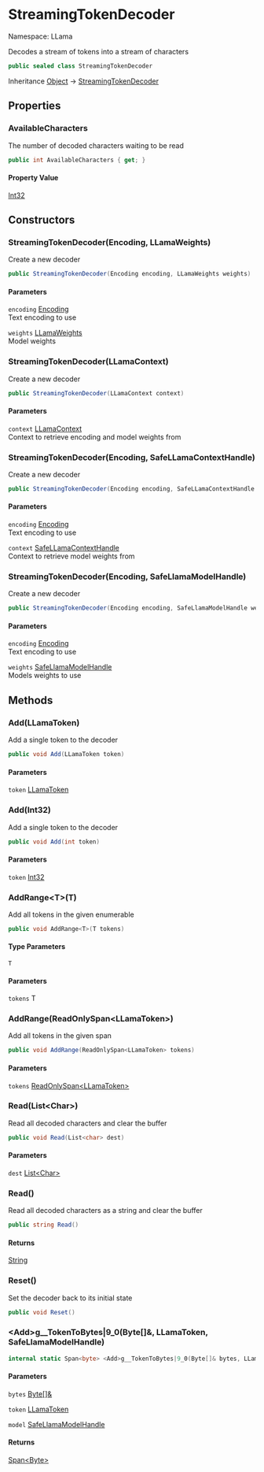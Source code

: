 # StreamingTokenDecoder

Namespace: LLama

Decodes a stream of tokens into a stream of characters

```csharp
public sealed class StreamingTokenDecoder
```

Inheritance [Object](https://docs.microsoft.com/en-us/dotnet/api/system.object) → [StreamingTokenDecoder](./llama.streamingtokendecoder.md)

## Properties

### **AvailableCharacters**

The number of decoded characters waiting to be read

```csharp
public int AvailableCharacters { get; }
```

#### Property Value

[Int32](https://docs.microsoft.com/en-us/dotnet/api/system.int32)<br>

## Constructors

### **StreamingTokenDecoder(Encoding, LLamaWeights)**

Create a new decoder

```csharp
public StreamingTokenDecoder(Encoding encoding, LLamaWeights weights)
```

#### Parameters

`encoding` [Encoding](https://docs.microsoft.com/en-us/dotnet/api/system.text.encoding)<br>
Text encoding to use

`weights` [LLamaWeights](./llama.llamaweights.md)<br>
Model weights

### **StreamingTokenDecoder(LLamaContext)**

Create a new decoder

```csharp
public StreamingTokenDecoder(LLamaContext context)
```

#### Parameters

`context` [LLamaContext](./llama.llamacontext.md)<br>
Context to retrieve encoding and model weights from

### **StreamingTokenDecoder(Encoding, SafeLLamaContextHandle)**

Create a new decoder

```csharp
public StreamingTokenDecoder(Encoding encoding, SafeLLamaContextHandle context)
```

#### Parameters

`encoding` [Encoding](https://docs.microsoft.com/en-us/dotnet/api/system.text.encoding)<br>
Text encoding to use

`context` [SafeLLamaContextHandle](./llama.native.safellamacontexthandle.md)<br>
Context to retrieve model weights from

### **StreamingTokenDecoder(Encoding, SafeLlamaModelHandle)**

Create a new decoder

```csharp
public StreamingTokenDecoder(Encoding encoding, SafeLlamaModelHandle weights)
```

#### Parameters

`encoding` [Encoding](https://docs.microsoft.com/en-us/dotnet/api/system.text.encoding)<br>
Text encoding to use

`weights` [SafeLlamaModelHandle](./llama.native.safellamamodelhandle.md)<br>
Models weights to use

## Methods

### **Add(LLamaToken)**

Add a single token to the decoder

```csharp
public void Add(LLamaToken token)
```

#### Parameters

`token` [LLamaToken](./llama.native.llamatoken.md)<br>

### **Add(Int32)**

Add a single token to the decoder

```csharp
public void Add(int token)
```

#### Parameters

`token` [Int32](https://docs.microsoft.com/en-us/dotnet/api/system.int32)<br>

### **AddRange&lt;T&gt;(T)**

Add all tokens in the given enumerable

```csharp
public void AddRange<T>(T tokens)
```

#### Type Parameters

`T`<br>

#### Parameters

`tokens` T<br>

### **AddRange(ReadOnlySpan&lt;LLamaToken&gt;)**

Add all tokens in the given span

```csharp
public void AddRange(ReadOnlySpan<LLamaToken> tokens)
```

#### Parameters

`tokens` [ReadOnlySpan&lt;LLamaToken&gt;](https://docs.microsoft.com/en-us/dotnet/api/system.readonlyspan-1)<br>

### **Read(List&lt;Char&gt;)**

Read all decoded characters and clear the buffer

```csharp
public void Read(List<char> dest)
```

#### Parameters

`dest` [List&lt;Char&gt;](https://docs.microsoft.com/en-us/dotnet/api/system.collections.generic.list-1)<br>

### **Read()**

Read all decoded characters as a string and clear the buffer

```csharp
public string Read()
```

#### Returns

[String](https://docs.microsoft.com/en-us/dotnet/api/system.string)<br>

### **Reset()**

Set the decoder back to its initial state

```csharp
public void Reset()
```

### **&lt;Add&gt;g__TokenToBytes|9_0(Byte[]&, LLamaToken, SafeLlamaModelHandle)**

```csharp
internal static Span<byte> <Add>g__TokenToBytes|9_0(Byte[]& bytes, LLamaToken token, SafeLlamaModelHandle model)
```

#### Parameters

`bytes` [Byte[]&](https://docs.microsoft.com/en-us/dotnet/api/system.byte&)<br>

`token` [LLamaToken](./llama.native.llamatoken.md)<br>

`model` [SafeLlamaModelHandle](./llama.native.safellamamodelhandle.md)<br>

#### Returns

[Span&lt;Byte&gt;](https://docs.microsoft.com/en-us/dotnet/api/system.span-1)<br>
